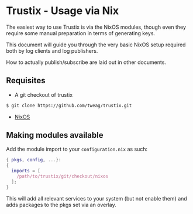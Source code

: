 # Trustix - Usage via Nix

The easiest way to use Trustix is via the NixOS modules, though even they require some manual preparation in terms of generating keys.

This document will guide you through the very basic NixOS setup required both by log clients and log publishers.

How to actually publish/subscribe are laid out in other documents.

## Requisites

- A git checkout of trustix
``` sh
$ git clone https://github.com/tweag/trustix.git
```

- [NixOS](https://nixos.org)

## Making modules available

Add the module import to your `configuration.nix` as such:
``` nix
{ pkgs, config, ...}:
{
  imports = [
    /path/to/trustix/git/checkout/nixos
  ];
}
```

This will add all relevant services to your system (but not enable them) and adds packages to the pkgs set via an overlay.
